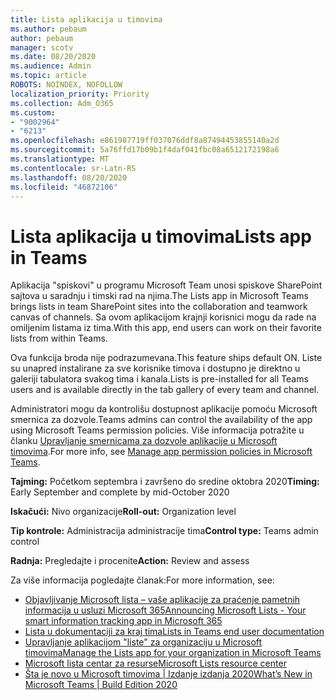 ```yaml
---
title: Lista aplikacija u timovima
ms.author: pebaum
author: pebaum
manager: scotv
ms.date: 08/20/2020
ms.audience: Admin
ms.topic: article
ROBOTS: NOINDEX, NOFOLLOW
localization_priority: Priority
ms.collection: Adm_O365
ms.custom:
- "9002964"
- "6213"
ms.openlocfilehash: e861987719ff037076ddf8a87494453855140a2d
ms.sourcegitcommit: 5a76ffd17b09b1f4daf041fbc08a6512172198a6
ms.translationtype: MT
ms.contentlocale: sr-Latn-RS
ms.lasthandoff: 08/20/2020
ms.locfileid: "46872106"
---
```

# <a name="lists-app-in-teams"></a><span data-ttu-id="9d63e-102">Lista aplikacija u timovima</span><span class="sxs-lookup"><span data-stu-id="9d63e-102">Lists app in Teams</span></span>

<span data-ttu-id="9d63e-103">Aplikacija "spiskovi" u programu Microsoft Team unosi spiskove SharePoint sajtova u saradnju i timski rad na njima.</span><span class="sxs-lookup"><span data-stu-id="9d63e-103">The Lists app in Microsoft Teams brings lists in team SharePoint sites into the collaboration and teamwork canvas of channels.</span></span> <span data-ttu-id="9d63e-104">Sa ovom aplikacijom krajnji korisnici mogu da rade na omiljenim listama iz tima.</span><span class="sxs-lookup"><span data-stu-id="9d63e-104">With this app, end users can work on their favorite lists from within Teams.</span></span>  

<span data-ttu-id="9d63e-105">Ova funkcija broda nije podrazumevana.</span><span class="sxs-lookup"><span data-stu-id="9d63e-105">This feature ships default ON.</span></span> <span data-ttu-id="9d63e-106">Liste su unapred instalirane za sve korisnike timova i dostupno je direktno u galeriji tabulatora svakog tima i kanala.</span><span class="sxs-lookup"><span data-stu-id="9d63e-106">Lists is pre-installed for all Teams users and is available directly in the tab gallery of every team and channel.</span></span>  

<span data-ttu-id="9d63e-107">Administratori mogu da kontrolišu dostupnost aplikacije pomoću Microsoft smernica za dozvole.</span><span class="sxs-lookup"><span data-stu-id="9d63e-107">Teams admins can control the availability of the app using Microsoft Teams permission policies.</span></span> <span data-ttu-id="9d63e-108">Više informacija potražite u članku [Upravljanje smernicama za dozvole aplikacije u Microsoft timovima](https://docs.microsoft.com/microsoftteams/teams-app-permission-policies).</span><span class="sxs-lookup"><span data-stu-id="9d63e-108">For more info, see [Manage app permission policies in Microsoft Teams](https://docs.microsoft.com/microsoftteams/teams-app-permission-policies).</span></span>

<span data-ttu-id="9d63e-109">**Tajming:** Početkom septembra i završeno do sredine oktobra 2020</span><span class="sxs-lookup"><span data-stu-id="9d63e-109">**Timing:** Early September and complete by mid-October 2020</span></span>  

<span data-ttu-id="9d63e-110">**Iskačući:** Nivo organizacije</span><span class="sxs-lookup"><span data-stu-id="9d63e-110">**Roll-out:** Organization level</span></span>  

<span data-ttu-id="9d63e-111">**Tip kontrole:**  Administracija administracije tima</span><span class="sxs-lookup"><span data-stu-id="9d63e-111">**Control type:**  Teams admin control</span></span>  

<span data-ttu-id="9d63e-112">**Radnja:**  Pregledajte i procenite</span><span class="sxs-lookup"><span data-stu-id="9d63e-112">**Action:**  Review and assess</span></span>

<span data-ttu-id="9d63e-113">Za više informacija pogledajte članak:</span><span class="sxs-lookup"><span data-stu-id="9d63e-113">For more information, see:</span></span> 

- [<span data-ttu-id="9d63e-114">Objavljivanje Microsoft lista – vaše aplikacije za praćenje pametnih informacija u usluzi Microsoft 365</span><span class="sxs-lookup"><span data-stu-id="9d63e-114">Announcing Microsoft Lists - Your smart information tracking app in Microsoft 365</span></span>](https://techcommunity.microsoft.com/t5/microsoft-365-blog/announcing-microsoft-lists-your-smart-information-tracking-app/ba-p/1372233)
- [<span data-ttu-id="9d63e-115">Lista u dokumentaciji za kraj tima</span><span class="sxs-lookup"><span data-stu-id="9d63e-115">Lists in Teams end user documentation</span></span>](https://support.microsoft.com/office/get-started-with-lists-in-microsoft-taeams-c971e46b-b36c-491b-9c35-efeddd0297db)
- [<span data-ttu-id="9d63e-116">Upravljanje aplikacijom "liste" za organizaciju u Microsoft timovima</span><span class="sxs-lookup"><span data-stu-id="9d63e-116">Manage the Lists app for your organization in Microsoft Teams</span></span>](https://docs.microsoft.com/microsoftteams/manage-lists-app)
- [<span data-ttu-id="9d63e-117">Microsoft lista centar za resurse</span><span class="sxs-lookup"><span data-stu-id="9d63e-117">Microsoft Lists resource center</span></span>](https://aka.ms/MSLists)
- [<span data-ttu-id="9d63e-118">Šta je novo u Microsoft timovima | Izdanje izdanja 2020</span><span class="sxs-lookup"><span data-stu-id="9d63e-118">What’s New in Microsoft Teams | Build Edition 2020</span></span>](https://techcommunity.microsoft.com/t5/microsoft-teams-blog/what-s-new-in-microsoft-teams-build-edition-2020/ba-p/1394224)
